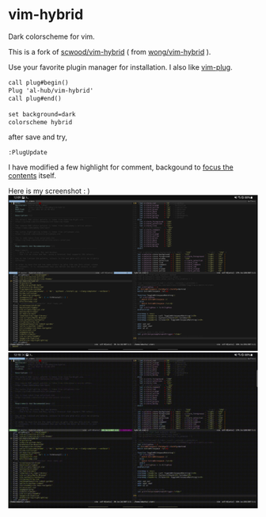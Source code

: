 # vim-hybrid

Dark colorscheme for vim.

This is a fork of [scwood/vim-hybrid](https://github.com/scwood/vim-hybrid) ( from [wong/vim-hybrid](https://github.com/w0ng/vim-hybrid) ).

Use your favorite plugin manager for installation. I also like [vim-plug](https://github.com/junegunn/vim-plug).

```VimL
call plug#begin()
Plug 'al-hub/vim-hybrid'
call plug#end()

set background=dark
colorscheme hybrid
```

after save and try, 
```
:PlugUpdate
```


I have modified a few highlight for comment, backgound to [focus the contents](https://github.com/al-hub/vim-hybrid/commit/1b41c12d4a657f7d3da559e3a3459fc14c356cda) itself.

Here is my screenshot : )
![vimscreenshot](https://raw.githubusercontent.com/al-hub/data/main/img/vim-scheme-hybrid.jpg)
![vimscreenshot-gif](https://raw.githubusercontent.com/al-hub/data/main/img/vim-scheme-hybrid.gif)
